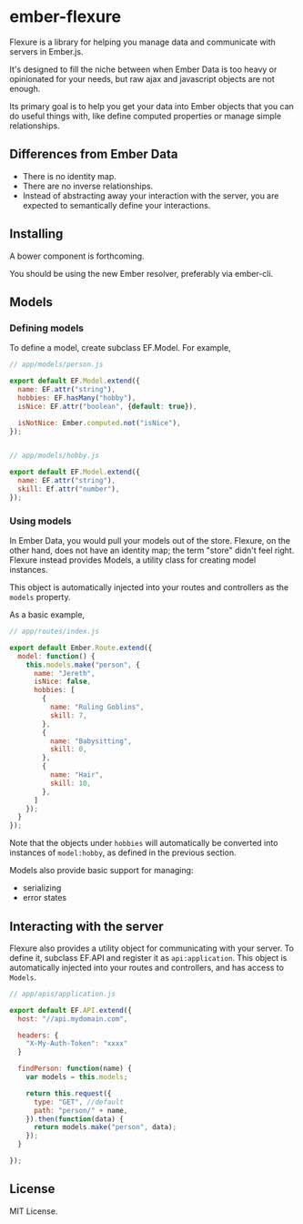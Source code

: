 ember-flexure
=============

Flexure is a library for helping you manage data and communicate with servers
in Ember.js.

It's designed to fill the niche between when Ember Data is too heavy or
opinionated for your needs, but raw ajax and javascript objects are not
enough.

Its primary goal is to help you get your data into Ember objects that you
can do useful things with, like define computed properties or manage
simple relationships.

## Differences from Ember Data

- There is no identity map.
- There are no inverse relationships.
- Instead of abstracting away your interaction with the server, you are
  expected to semantically define your interactions.

## Installing

A bower component is forthcoming.

You should be using the new Ember resolver, preferably via ember-cli.

## Models

### Defining models

To define a model, create subclass EF.Model. For example,

```js
// app/models/person.js

export default EF.Model.extend({
  name: EF.attr("string"),
  hobbies: EF.hasMany("hobby"),
  isNice: EF.attr("boolean", {default: true}),

  isNotNice: Ember.computed.not("isNice"),
});


// app/models/hobby.js

export default EF.Model.extend({
  name: EF.attr("string"),
  skill: Ef.attr("number"),
});
```

### Using models

In Ember Data, you would pull your models out of the store. Flexure, on the
other hand, does not have an identity map; the term "store" didn't feel right.
Flexure instead provides Models, a utility class for creating model instances.

This object is automatically injected into your routes and controllers as the
`models` property.

As a basic example,

```js
// app/routes/index.js

export default Ember.Route.extend({
  model: function() {
    this.models.make("person", {
      name: "Jereth",
      isNice: false,
      hobbies: [
        {
          name: "Ruling Goblins",
          skill: 7,
        },
        {
          name: "Babysitting",
          skill: 0,
        },
        {
          name: "Hair",
          skill: 10,
        },
      ]
    });
  }
});
```

Note that the objects under `hobbies` will automatically be converted into
instances of `model:hobby`, as defined in the previous section.

Models also provide basic support for managing:

- serializing
- error states

## Interacting with the server

Flexure also provides a utility object for communicating with your server.
To define it, subclass EF.API and register it as `api:application`. This object
is automatically injected into your routes and controllers, and has access to
`Models`.

```js
// app/apis/application.js

export default EF.API.extend({
  host: "//api.mydomain.com",

  headers: {
    "X-My-Auth-Token": "xxxx"
  }

  findPerson: function(name) {
    var models = this.models;

    return this.request({
      type: "GET", //default
      path: "person/" + name,
    }).then(function(data) {
      return models.make("person", data);
    });
  }

});
```

## License

MIT License.
